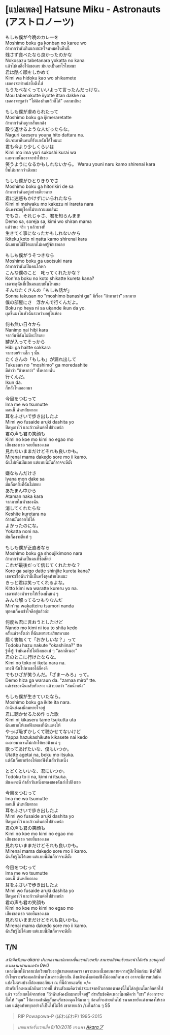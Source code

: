 # [แปลเพลง] Hatsune Miku - Astronauts (アストロノーツ)

もしも僕が今晩のカレーを   
Moshimo boku ga konban no karee wo  
ถ้าหากว่าฉันกินแกงกะหรี่จนหมดในคืนนี้  
残さず食べたなら良かったのかな  
Nokosazu tabetanara yokatta no kana  
แล้วไม่เหลือให้เธอเลย มันจะเป็นอะไรไหมนะ  
君は酷く顔をしかめて  
Kimi wa hidoku kao wo shikamete   
เธอคงจะทำหน้าบึ้งตึงใส่  
もうたべなくっていいよって言ったんだっけな。   
Mou tabenakutte iiyotte ittan dakke na.  
เธอคงจะพูดว่า “ไม่ต้องกินแล้วก็ได้” ออกมาสินะ  

もしも僕が虐められたって   
Moshimo boku ga ijimeraretatte  
ถ้าหากว่าฉันถูกกลั่นแกล้ง  
殴り返せるような人だったらな。   
Naguri kaeseru youna hito dattara na.  
ฉันจะเอาคืนคนที่รังแกฉันได้ไหมนะ  
君も今より少しくらいは   
Kimi mo ima yori sukoshi kurai wa  
และจากนั้นอาจจะทำให้เธอ  
笑うようになるかもしれないから。 
Warau youni naru kamo shirenai kara  
ยิ้มได้มากกว่าเดิมนะ   	 

もしも僕がひとりきりでさ   
Moshimo boku ga hitorikiri de sa  
ถ้าหากว่าฉันอยู่อย่างเดียวดาย  
君に迷惑もかけずにいられたなら   
Kimi ni meiwaku mo kakezu ni irareta nara  
ฉันคงจะอยู่โดยไม่รบกวนเธอสินะ  
でもさ、それじゃさ、君を知らんまま   
Demo sa, soreja sa, kimi wo shiran mama  
แต่ว่านะ จริง ๆ แล้วบางที  
生きてく事になったかもしれないから   
Ikiteku koto ni natta kamo shirenai kara  
ฉันอยากใช้ชีวิตแบบไม่เคยรู้จักเธอเลย  
 
もしも僕がうそつきなら   
Moshimo boku ga usotsuki nara  
ถ้าหากว่าฉันเป็นคนโกหก  
こんな僕のこと　叱ってくれたかな？   
Kon'na boku no koto shikatte kureta kana?  
เธอจะดุฉันที่เป็นคนแบบนั้นไหมนะ  
そんなたくさんの「もしも話が」   
Sonna takusan no "moshimo banashi ga”
มีเรื่อง “ถ้าหากว่า” มากมาย  
僕の部屋にさ　浮かんで行くんだよ。   
Boku no heya ni sa ukande ikun da yo.  
ผุดขึ้นมาในหัวฉันระหว่างอยู่ในห้อง   

何も無い日々から   
Nanimo nai hibi kara  
จากวันที่ฉันไม่มีอะไรเลย  
罅が入ってそっから   
Hibi ga haitte sokkara  
จากรอยร้าวเล็ก ๆ นั้น  
たくさんの「もしも」が漏れ出して   
Takusan no "moshimo" ga moredashite  
มีคำว่า “ถ้าหากว่า” ทั้งหลายนั้น  
行くんだ。   
Ikun da.  
ก็หลั่งไหลออกมา  
 
今目をつむって   
Ima me wo tsumutte  
ตอนนี้ ฉันหลับตาลง  
耳をふさいで歩き出したよ   
Mimi wo fusaide aruki dashita yo  
ปิดหูเอาไว้ และก้าวเดินต่อไปข้างหน้า  
君の声も君の笑顔も   
Kimi no koe mo kimi no egao mo  
เสียงของเธอ รอยยิ้มของเธอ  
見れないままだけどそれも良いかも。   
Mirenai mama dakedo sore mo ii kamo.  
ฉันไม่เห็นมันเลย แต่แบบนี้มันก็อาจจะดีมั้ง  
 
嫌なもんだけさ   
Iyana mon dake sa  
มันก็แค่สิ่งที่ฉันไม่ชอบ  
あたまん中から   
Ataman naka kara  
จากภายในหัวของฉัน  
消してくれたらな   
Keshite kuretara na  
ถ้าลบมันออกไปได้  
よかったのにな。   
Yokatta noni na.  
มันก็คงจะดีแท้ ๆ  
 
もしも僕が正直者なら   
Moshimo boku ga shoujikimono nara  
ถ้าหากว่าฉันเป็นคนที่ซื่อสัตย์  
これが最後だって信じてくれたかな？   
Kore ga saigo datte shinjite kureta kana?  
เธอจะเชื่อฉันว่านี่เป็นครั้งสุดท้ายไหมนะ  
きっと君は笑ってくれるよな。   
Kitto kimi wa waratte kureru yo na.  
เธอจะต้องหัวเราะให้เรื่องนั้นแน่ ๆ  
みんな解ってるつもりなんだ   
Min'na wakatteiru tsumori nanda  
ทุกคนก็คงเข้าใจดีอยู่แล้วล่ะ  
 
何度も君に言おうとしたけど   
Nando mo kimi ni iou to shita kedo  
ครั้งแล้วครั้งเล่า ที่ฉันพยายามเรียกหาเธอ  
届く筈無くて「おかしいな？」って   
Todoku hazu nakute "okashiina?" tte  
รู้ทั้งรู้ ว่ามันคงไปไม่ถึงเธอแน่ ๆ “ตลกดีเนอะ”   
君のとこに行けたならな。   
Kimi no toko ni iketa nara na.  
บางที ฉันไปหาเธอได้ก็คงดี  
でもひざが笑うんだ。「ざまーみろ」って。   
Demo hiza ga waraun da. "zamaa miro" tte.  
แต่เข่าของฉันกลับหัวเราะ แล้วบอกว่า “สมน้ำหน้า”  
 
もしも僕が生きていたなら。   
Moshimo boku ga ikite ita nara.  
ถ้าฉันยังคงมีลมหายใจอยู่  
君に聴かせるため作った歌   
Kimi ni kikaseru tame tsukutta uta  
ฉันอยากให้เธอฟังเพลงที่ฉันแต่งให้  
やっぱ恥ずかしくて聴かせてないけど   
Yappa hazukashikute kikasete nai kedo  
คงอายมากจนไม่กล้าให้เธอฟังแน่ ๆ  
歌ってあげたいな、僕もいつか。   
Utatte agetai na, boku mo itsuka.  
แต่ฉันก็อยากร้องให้เธอฟังในสักวันหนึ่ง  
 
とどくといいな、君にいつか。   
Todoku to ii na, kimi ni itsuka.  
มันคงจะดี ถ้าสักวันหนึ่งเพลงของฉันส่งไปถึงเธอ  
 
今目をつむって   
Ima me wo tsumutte  
ตอนนี้ ฉันหลับตาลง  
耳をふさいで歩き出したよ   
Mimi wo fusaide aruki dashita yo  
ปิดหูเอาไว้ และก้าวเดินต่อไปข้างหน้า  
君の声も君の笑顔も   
Kimi no koe mo kimi no egao mo  
เสียงของเธอ รอยยิ้มของเธอ  
見れないままだけどそれも良いかも。   
Mirenai mama dakedo sore mo ii kamo.  
ฉันรับรู้ไม่ได้เลย แต่แบบนี้มันก็อาจจะดีมั้ง  
 
今目をつむって   
Ima me wo tsumutte  
ตอนนี้ ฉันหลับตาลง  
耳をふさいで歩き出したよ   
Mimi wo fusaide aruki dashita yo  
ปิดหูเอาไว้ และก้าวเดินต่อไปข้างหน้า  
君の声も君の笑顔も   
Kimi no koe mo kimi no egao mo  
เสียงของเธอ รอยยิ้มของเธอ  
見れないままだけどそれも良いかも。   
Mirenai mama dakedo sore mo ii kamo.  
ฉันรับรู้ไม่ได้เลย แต่แบบนี้มันก็อาจจะดีมั้ง  

## T/N
*สวัสดีครับผม akara ฝากผลงานแปลเพลงชิ้นแรกด้วยครับ สามารถติชมหรือแนะนำได้ครับ ขอบคุณที่แวะเขามาอ่านนะครับ 0w0*  
เพลงนี้ผมใช้เวลาแปลเรียบเรียงอยู่นานพอสมควร เพราะเพลงนี้มอบหลายความรู้สึกให้แก่ผม ฟังกี่ทีก็ยังไพเราะพร้อมเคล้าน้ำตาในคราวเดียวกัน ถึงแม้จะตั้งแต่ผมฟังไม่ออกก็ตาม ฮา    อาจจะมีการแปลผิดแปลไม่ตรงบ้างก็ต้องขออภัยมา ณ ที่นี้ด้วยนะครับ =/\=  
สำหรับชื่อเพลงนักบินอวกาศนี้ ส่วนตัวผมคิดว่าน่าจะมาจากตัวเอกของเพลงนี้ไม่ได้อยู่บนโลกอีกต่อไปแล้ว จะสังเกตได้จากท่อน “ถ้าฉันยังคงมีลมหายใจอยู่” สำหรับข้อคิดเพลงนี้ผมคิดว่า “เขา” ต้องการจะสื่อให้ “คุณ” ให้ความสำคัญกับคนรักของคุณให้มาก ๆ ก่อนที่จะสายเกินไป ขนาดเขายังแต่งเพลงให้เธอเลย แต่สุดท้ายทุกอย่างก็เป็นไปไม่ได้ เขาตายแล้ว //มโนล้วน ๆ 55

> RIP Powapowa-P (ぽわぽわP) 1995-2015


> *เผยแพร่ครั้งแรกเมื่อ 8/10/2016 ทางเพจ [Akaraプ](https://www.facebook.com/AkaraSellegg/)*
